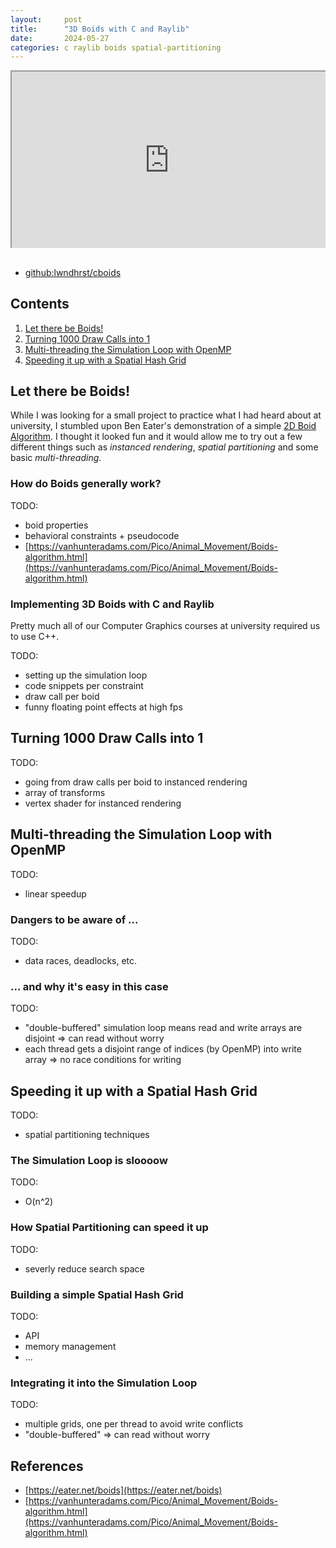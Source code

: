 ```yaml
---
layout:     post
title:      "3D Boids with C and Raylib"
date:       2024-05-27
categories: c raylib boids spatial-partitioning
---
```


<div style="position: relative; overflow: hidden; width: 100%; padding-top: 56.25%;">
  <iframe
    style="position: absolute; top: 0; left: 0; bottom: 0; right: 0; width: 100%; height: 100%;"
    src="https://www.youtube.com/embed/tiQMZTRqvHI"
    allowfullscreen="allowfullscreen"
  ></iframe>
</div>
<br>

- [github:lwndhrst/cboids](https://github.com/lwndhrst/cboids)




## Contents

1. [Let there be Boids!](#let-there-be-boids)
2. [Turning 1000 Draw Calls into 1](#turning-1000-draw-calls-into-1)
3. [Multi-threading the Simulation Loop with OpenMP](#multi-threading-the-simulation-loop-with-openmp)
4. [Speeding it up with a Spatial Hash Grid](#speeding-it-up-with-a-spatial-hash-grid)




## Let there be Boids!

While I was looking for a small project to practice what I had heard about at
university, I stumbled upon Ben Eater's demonstration of a simple [2D Boid
Algorithm](https://eater.net/boids). I thought it looked fun and it would allow
me to try out a few different things such as *instanced rendering*, *spatial
partitioning* and some basic *multi-threading*.


### How do Boids generally work?

TODO:
- boid properties
- behavioral constraints + pseudocode
- [https://vanhunteradams.com/Pico/Animal_Movement/Boids-algorithm.html](https://vanhunteradams.com/Pico/Animal_Movement/Boids-algorithm.html)


### Implementing 3D Boids with C and Raylib

Pretty much all of our Computer Graphics courses at university required us to
use C++.

TODO:
- setting up the simulation loop
- code snippets per constraint
- draw call per boid
- funny floating point effects at high fps




## Turning 1000 Draw Calls into 1

TODO:
- going from draw calls per boid to instanced rendering
- array of transforms
- vertex shader for instanced rendering




## Multi-threading the Simulation Loop with OpenMP

TODO:
- linear speedup


### Dangers to be aware of ...

TODO:
- data races, deadlocks, etc.


### ... and why it's easy in this case

TODO:
- "double-buffered" simulation loop means read and write arrays are disjoint
    => can read without worry
- each thread gets a disjoint range of indices (by OpenMP) into write array
    => no race conditions for writing




## Speeding it up with a Spatial Hash Grid

TODO:
- spatial partitioning techniques


### The Simulation Loop is sloooow

TODO:
- O(n^2)


### How Spatial Partitioning can speed it up

TODO:
- severly reduce search space


### Building a simple Spatial Hash Grid

TODO:
- API
- memory management
- ...


### Integrating it into the Simulation Loop

TODO:
- multiple grids, one per thread to avoid write conflicts
- "double-buffered" => can read without worry




## References

- [https://eater.net/boids](https://eater.net/boids)
- [https://vanhunteradams.com/Pico/Animal_Movement/Boids-algorithm.html](https://vanhunteradams.com/Pico/Animal_Movement/Boids-algorithm.html)
